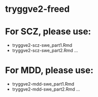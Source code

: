 # tryggve2-freed

# For SCZ, please use:
+ tryggve2-scz-swe_part1.Rmd
+ tryggve2-scz-swe_part2.Rmd
...

# For MDD, please use:
+ tryggve2-mdd-swe_part1.Rmd
+ tryggve2-mdd-swe_part2.Rmd
...
